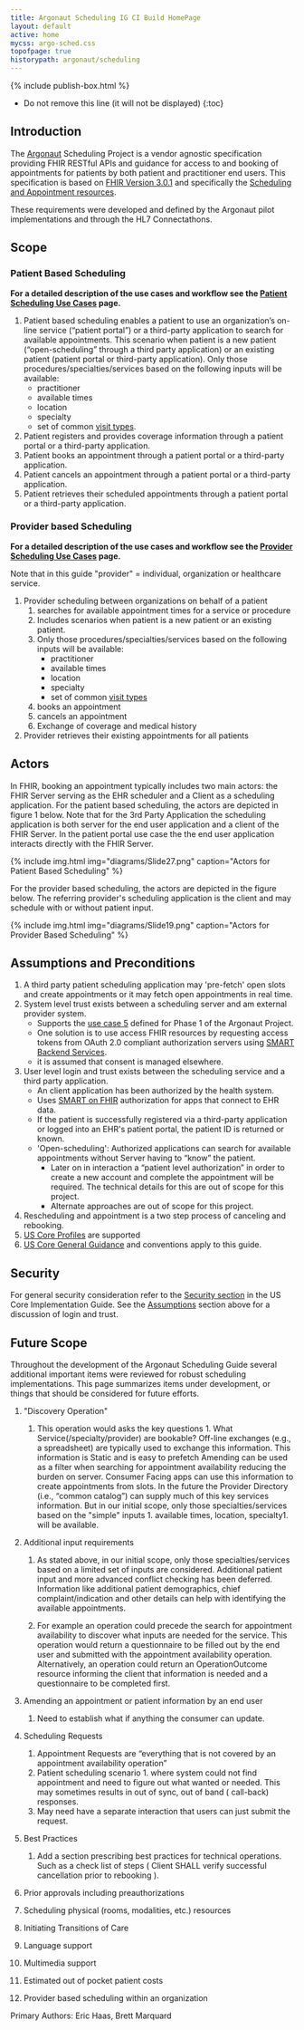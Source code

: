 ```yaml
---
title: Argonaut Scheduling IG CI Build HomePage
layout: default
active: home
mycss: argo-sched.css
topofpage: true
historypath: argonaut/scheduling
---
```


{% include publish-box.html %}

<!--. TOC  the css styling for this is \pages\assets\css\project.css under 'markdown-toc'-->

* Do not remove this line (it will not be displayed)
{:toc}


<!--. end TOC -->

## Introduction

The [Argonaut](http://argonautwiki.hl7.org/) Scheduling Project is a vendor agnostic specification providing FHIR RESTful APIs and guidance for access to and booking of appointments for patients by both patient and practitioner end users. This specification is based on [FHIR Version 3.0.1]({{site.data.fhir.path}}) and specifically the [Scheduling and Appointment resources]({{site.data.fhir.path}}/administration-module.html#sched).

These requirements were developed and defined by the Argonaut pilot implementations and through the HL7 Connectathons.

## Scope


### Patient Based Scheduling
<!-- {:.no_toc} -->

**For a detailed description of the use cases and workflow see the [Patient Scheduling Use Cases](patient-scheduling.html) page.**


   1. Patient based scheduling enables a patient to use an organization’s on-line service (“patient portal”) or a third-party application to search for available appointments. This scenario when patient is a new patient (“open-scheduling” through a third party application) or an existing patient (patient portal or third-party application). Only those procedures/specialties/services based on the following inputs will be available:
         - practitioner
         - available times
         - location
         - specialty
         - set of common [visit types](ValueSet-visit-type.html).
   1. Patient registers and provides coverage information through a patient portal or a third-party application.
   1. Patient books an appointment through a patient portal or a third-party application.
   1. Patient cancels an appointment through a patient portal or a third-party application.
   1. Patient retrieves their scheduled appointments through a patient portal or a third-party application.

### Provider based Scheduling
<!-- {:.no_toc} -->

**For a detailed description of the use cases and workflow see the [Provider Scheduling Use Cases](provider-scheduling.html) page.**

 Note that in this guide "provider"  =  individual, organization or healthcare service.

   1. Provider scheduling between organizations on behalf of a patient
      1. searches for available appointment times for a service or procedure
      1. Includes scenarios when patient is a new patient or an existing patient.
      1. Only those procedures/specialties/services based on the following inputs will be available:
         - practitioner
         - available times
         - location
         - specialty
         - set of common [visit types](ValueSet-visit-type.html)
      1. books an appointment
      1. cancels an appointment
      1. Exchange of coverage and medical history
   1. Provider retrieves their existing appointments for all patients

## Actors

In FHIR, booking an appointment typically includes two main actors: the FHIR Server serving as the EHR scheduler and a Client as a scheduling application. For the patient based scheduling, the actors are depicted in figure 1 below.  Note that for the 3rd Party Application the scheduling application is both server for the end user application and a client of the FHIR Server.  In the patient portal use case the the end user application interacts directly with the FHIR Server.


{% include img.html img="diagrams/Slide27.png" caption="Actors for Patient Based Scheduling" %}

For the provider based scheduling, the actors are depicted in the figure below.  The referring provider's scheduling application is the client and may schedule with or without patient input.

{% include img.html img="diagrams/Slide19.png" caption="Actors for Provider Based Scheduling" %}

## Assumptions and Preconditions

1. A third party patient scheduling application may 'pre-fetch' open slots and create appointments or it may fetch open appointments in real time.
1. System level trust exists between a scheduling server and am external provider system.
    - Supports the [use case 5](http://argonautwiki.hl7.org/images/4/4c/Argonaut_UseCasesV1.pdf) defined for Phase 1 of the Argonaut Project.
    - One solution is to use access FHIR resources by requesting access tokens from OAuth 2.0 compliant authorization servers using [SMART Backend Services](http://docs.smarthealthit.org/authorization/backend-services/).
    - it is assumed that consent is managed elsewhere.
1. User level login and trust exists between the scheduling service and a third party application.
    - An client application has been authorized by the health system.
    - Uses [SMART on FHIR](http://docs.smarthealthit.org/authorization/ ) authorization for apps that connect to EHR data.
    - If the patient is successfully registered via a third-party application or logged into an EHR's patient portal, the patient ID is returned or known.
    - 'Open-scheduling':  Authorized applications can search for available appointments without Server having to “know” the patient.
       - Later on in interaction a “patient level authorization” in order to create a new account and complete the appointment will be required.  The technical details for this are out of scope for this project.
       - Alternate approaches are out of scope for this project.
1. Rescheduling and appointment is a two step process of canceling and rebooking.
1. [US Core Profiles](http://hl7.org/fhir/us/core/index.html) are supported
1. [US Core General Guidance](http://hl7.org/fhir/us/core/guidance.html) and conventions apply to this guide.

## Security

For general security consideration refer to the [Security section](http://hl7.org/fhir/us/core/security.html) in the US Core Implementation Guide.  See the [Assumptions](#assumptions-and-preconditions) section above for a discussion of login and trust.

<!--
## Best Practices

[#29](https://github.com/argonautproject/scheduling/issues/29) add/document1. prescribe best practices. + technical operations. ( check list of steps -e.g. Client SHALL verify successful cancellation prior to rebooking ) any outside resources (like a functional model)
 review :

...todo...
-->

## Future Scope

Throughout the development of the Argonaut Scheduling Guide several additional important items were reviewed for robust scheduling implementations. This page summarizes items under development, or things that should be considered for future efforts.

1. "Discovery Operation"
    1. This operation would asks the key questions 1. What Service(/specialty/provider) are bookable?  Off-line exchanges (e.g., a spreadsheet) are typically used to exchange this information. This information is Static and is easy to prefetch Amending can be used as a filter when searching for appointment availability reducing the burden on server.  Consumer Facing apps can use this information to create appointments from slots.  In the future the Provider Directory (i.e., “common catalog”) can supply much of this key services information.  But in our initial scope, only those specialties/services based on the "simple" inputs 1. available times, location, specialty1. will be available.

1. Additional input requirements
   1. As stated above, in our initial scope, only those specialties/services based on a limited set of inputs are considered.  Additional patient input and more advanced conflict checking has been deferred.  Information like additional patient demographics, chief complaint/indication and other details can help with identifying the available appointments.

   1.  For example an operation could precede the search for appointment availability to discover what inputs are needed for the service.  This operation would return a questionnaire to be filled out by the end user and submitted with the appointment availability operation.  Alternatively, an operation could return an OperationOutcome resource informing the client that information is needed and a questionnaire to be completed first.

1. Amending an appointment or patient information by an end user
   1. Need to establish what if anything the consumer can update.

1. Scheduling Requests
   1. Appointment Requests are “everything that is not covered by an appointment availability operation”
   1. Patient scheduling scenario 1. where system could not find appointment and need to figure out what wanted or needed.  This may sometimes results in out of sync, out of band ( call-back) responses.
   1. May need have a separate interaction that users can just submit the request.

1.  Best Practices
    1. Add a section prescribing best practices for technical operations. Such as a check list of steps ( Client SHALL verify successful cancellation prior to rebooking ).

1. Prior approvals including preauthorizations
1. Scheduling physical (rooms, modalities, etc.) resources
1. Initiating Transitions of Care
1. Language support
1. Multimedia support
1. Estimated out of pocket patient costs
1. Provider based scheduling within an organization

Primary Authors: Eric Haas, Brett Marquard
